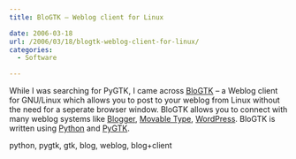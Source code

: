 ```yaml
---
title: BloGTK – Weblog client for Linux

date: 2006-03-18
url: /2006/03/18/blogtk-weblog-client-for-linux/
categories:
  - Software

---
```

While I was searching for PyGTK, I came across [BloGTK][1] &#8211; a Weblog client for GNU/Linux which allows you to post to your weblog from Linux without the need for a seperate browser window. BloGTK allows you to connect with many weblog systems like [Blogger][2], [Movable Type][3], [WordPress][4]. BloGTK is written using [Python][5] and [PyGTK][6].
  
<tags>python, pygtk, gtk, blog, weblog, blog+client</tags>

 [1]: http://blogtk.sourceforge.net/
 [2]: http://www.blogger.com
 [3]: http://www.sixapart.com/
 [4]: http://www.wordpress.org
 [5]: http://www.python.org
 [6]: http://www.pygtk.org